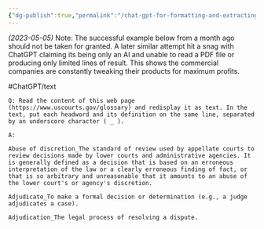 ```yaml
---
{"dg-publish":true,"permalink":"/chat-gpt-for-formatting-and-extracting-glossaries/","noteIcon":"2","created":"","updated":""}
---
```


*(2023-05-05)* Note: The successful example below from a month ago should not be taken for granted. A later similar attempt hit a snag with ChatGPT claiming its being only an AI and unable to read a PDF file or producing only limited lines of result. This shows the commercial companies are constantly tweaking their products for maximum profits.

#ChatGPT/text 
```
Q: Read the content of this web page (https://www.uscourts.gov/glossary) and redisplay it as text. In the text, put each headword and its definition on the same line, separated by an underscore character ( _ ).

A: 

Abuse of discretion_The standard of review used by appellate courts to review decisions made by lower courts and administrative agencies. It is generally defined as a decision that is based on an erroneous interpretation of the law or a clearly erroneous finding of fact, or that is so arbitrary and unreasonable that it amounts to an abuse of the lower court's or agency's discretion.

Adjudicate_To make a formal decision or determination (e.g., a judge adjudicates a case).

Adjudication_The legal process of resolving a dispute.
```
